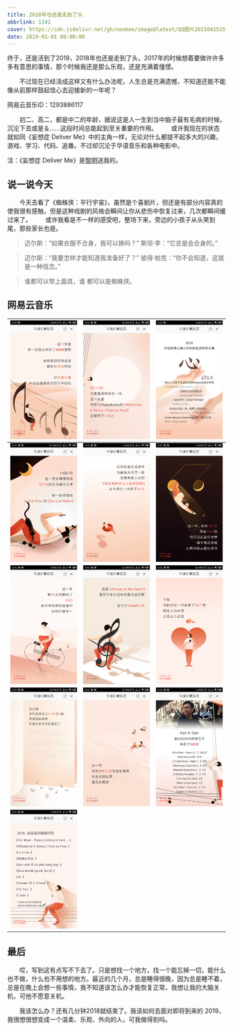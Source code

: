 ```yaml
---
title: 2018年也还是走到了头
abbrlink: 1341
cover: https://cdn.jsdelivr.net/gh/nexmoe/image@latest/QQ图片20210415151427.jpg
date: 2019-01-01 00:00:00
---
```

终于，还是活到了2019，2018年也还是走到了头，2017年的时候想着要做许许多多有意思的事情，那个时候我还是那么乐观，还是充满着憧憬。
<!--more-->

　　不过现在已经活成这样又有什么办法呢，人生总是充满遗憾，不知道还能不能像从前那样鼓起信心去迎接新的一年呢？

  网易云音乐ID：1293886117


　　初二、高二，都是中二的年龄，据说这是人一生到当中脑子最有毛病的时候，沉沦下去或是＆……这段时间总能起到至关重要的作用。
　　或许我现在的状态就如同《妄想症 Deliver Me》中的主角一样，无论对什么都提不起多大的兴趣，游戏、学习、代码、追番。不过却沉沦于华语音乐和各种电影中。

注：《妄想症 Deliver Me》是[黎明](https://blog.lim-light.com/ "黎明")送我的。

## 说一说今天
　　今天去看了《蜘蛛侠：平行宇宙》，虽然是个喜剧片，但还是有部分内容真的使我很有感触，但是这种戏剧的风格会瞬间让你从悲伤中恢复过来，几次都瞬间缓过来了。
　　或许我看是不一样的感受吧，整场下来，旁边的小孩子从头笑到尾，那些家长也是。

> 迈尔斯：“如果衣服不合身，我可以换吗？”
斯坦·李：“它总是会合身的。”


> 迈尔斯：“我要怎样才能知道我准备好了？”
> 彼得·帕克：“你不会知道，这就是一种信念。”


> 谁都可以带上面具，谁 都可以是蜘蛛侠。

## 网易云音乐



 ![5c31865835fc1](../../images/2018年也还是走到了头/5c31865835fc1.png) | ![5c318658a8568](../../images/2018年也还是走到了头/5c318658a8568.png) | ![5c318658d4aeb](../../images/2018年也还是走到了头/5c318658d4aeb.png) 
 ------------------------------------------------------------ | ------------------------------------------------------------ | ------------------------------------------------------------ 
 ![5c31865b04eaf](../../images/2018年也还是走到了头/5c31865b04eaf.png) | ![5c3186697893b](../../images/2018年也还是走到了头/5c3186697893b.png) | ![5c318659463e7](../../images/2018年也还是走到了头/5c318659463e7.png) 
 ![5c31866b86fde](../../images/2018年也还是走到了头/5c31866b86fde.png) | ![5c31866e1d129](../../images/2018年也还是走到了头/5c31866e1d129-1604033165849.png) | ![5c318651b00d8](../../images/2018年也还是走到了头/5c318651b00d8-1604033017843.png) 
 ![5c31865401e57](../../images/2018年也还是走到了头/5c31865401e57.png) | ![5c3186559ade5](../../images/2018年也还是走到了头/5c3186559ade5.png) | ![5c318655f319d](../../images/2018年也还是走到了头/5c318655f319d.png) 
 ![5c31865639e6b](../../images/2018年也还是走到了头/5c31865639e6b.png) |                                                              |                                                              



## 最后

　　哎，写到这有点写不下去了。只是想找一个地方，找一个能忘掉一切，能什么也不做，什么也不用想的地方。最近的几个月，总是睡得很晚，因为总是睡不着，总是在晚上会想一些事情，我不知道该怎么办才能恢复正常，我想让我的大脑关机，可他不愿意关机。

　　我该怎么办？还有几分钟2018就结束了。我该如何去面对即将到来的 2019，我很想很想变成一个温柔、乐观、外向的人，可我做得到吗。